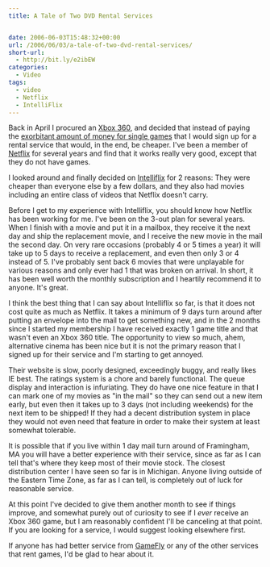 ```yaml
---
title: A Tale of Two DVD Rental Services


date: 2006-06-03T15:48:32+00:00
url: /2006/06/03/a-tale-of-two-dvd-rental-services/
short-url:
  - http://bit.ly/e2ibEW
categories:
  - Video
tags:
  - video
  - Netflix
  - IntelliFlix
---
```

Back in April I procured an <a href="http://www.xbox.com">Xbox 360</a>, and decided that instead of paying the <a href="http://www.gamespot.com/news/2006/05/24/news_6151772.html?part=rss&#038;tag=gs_&#038;subj=6151772">exorbitant amount of money for single games</a> that I would sign up for a rental service that would, in the end, be cheaper. I've been a member of <a href="http://www.netflix.com">Netflix</a> for several years and find that it works really very good, except that they do not have games.

I looked around and finally decided on <a href="http://www.intelliflix.com">Intelliflix</a> for 2 reasons: They were cheaper than everyone else by a few dollars, and they also had movies including an entire class of videos that Netflix doesn't carry.

Before I get to my experience with Intelliflix, you should know how Netflix has been working for me. I've been on the 3-out plan for several years. When I finish with a movie and put it in a mailbox, they receive it the next day and ship the replacement movie, and I receive the new movie in the mail the second day. On very rare occasions (probably 4 or 5 times a year) it will take up to 5 days to receive a replacement, and even then only 3 or 4 instead of 5. I've probably sent back 6 movies that were unplayable for various reasons and only ever had 1 that was broken on arrival. In short, it has been well worth the monthly subscription and I heartily recommend it to anyone. It's great.

I think the best thing that I can say about Intelliflix so far, is that it does not cost quite as much as Netflix. It takes a minimum of 9 days turn around after putting an envelope into the mail to get something new, and in the 2 months since I started my membership I have received exactly 1 game title and that wasn't even an Xbox 360 title. The opportunity to view so much, ahem, alternative cinema has been nice but it is not the primary reason that I signed up for their service and I'm starting to get annoyed.

Their website is slow, poorly designed, exceedingly buggy, and really likes IE best. The ratings system is a chore and barely functional. The queue display and interaction is infuriating. They do have one nice feature in that I can mark one of my movies as "in the mail" so they can send out a new item early, but even then it takes up to 3 days (not including weekends) for the next item to be shipped! If they had a decent distribution system in place they would not even need that feature in order to make their system at least somewhat tolerable.

It is possible that if you live within 1 day mail turn around of Framingham, MA you will have a better experience with their service, since as far as I can tell that's where they keep most of their movie stock. The closest distribution center I have seen so far is in Michigan. Anyone living outside of the Eastern Time Zone, as far as I can tell, is completely out of luck for reasonable service.

At this point I've decided to give them another month to see if things improve, and somewhat purely out of curiosity to see if I _ever_ receive an Xbox 360 game, but I am reasonably confident I'll be canceling at that point. If you are looking for a service, I would suggest looking elsewhere first.

If anyone has had better service from <a href="http://www.gamefly.com/">GameFly</a> or any of the other services that rent games, I'd be glad to hear about it.